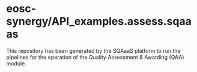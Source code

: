 # eosc-synergy/API_examples.assess.sqaaas
This repository has been generated by the SQAaaS platform to run the pipelines
for the operation of the
Quality Assessment & Awarding (QAA)
module.